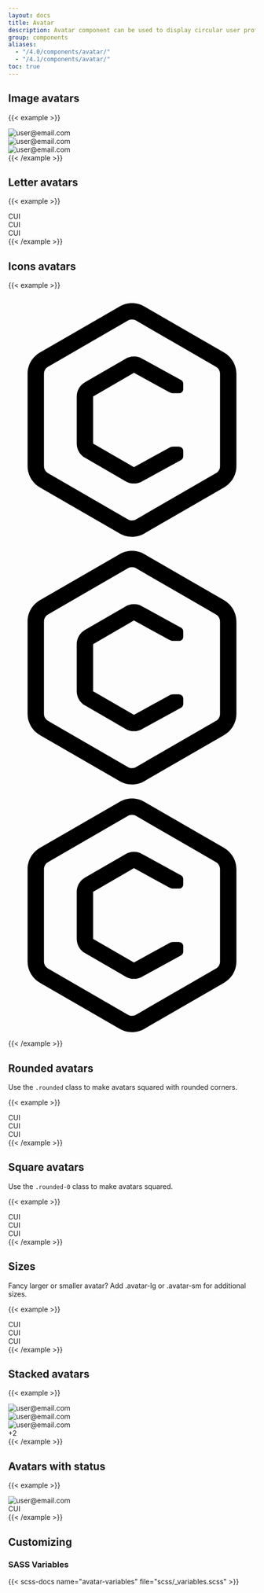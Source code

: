 ```yaml
---
layout: docs
title: Avatar
description: Avatar component can be used to display circular user profile pictures. Avatar can be used to portray people or objects. It supports images, icons, or letters.
group: components
aliases:
  - "/4.0/components/avatar/"
  - "/4.1/components/avatar/"
toc: true
---
```


## Image avatars

{{< example >}}
<div class="avatar">
  <img class="avatar-img" src="/assets/img/avatars/1.jpg" alt="user@email.com">
</div>
<div class="avatar">
  <img class="avatar-img" src="/assets/img/avatars/2.jpg" alt="user@email.com">
</div>
<div class="avatar">
  <img class="avatar-img" src="/assets/img/avatars/3.jpg" alt="user@email.com">
</div>
{{< /example >}}

## Letter avatars

{{< example >}}
<div class="avatar bg-primary text-white">CUI</div>
<div class="avatar bg-secondary">CUI</div>
<div class="avatar bg-warning text-white">CUI</div>
{{< /example >}}

## Icons avatars

{{< example >}}
<div class="avatar bg-info text-white">
  <svg id="cib-coreui-c" class="icon" viewBox="0 0 32 32">
    <path d="M27.912 7.289l-10.324-5.961c-0.455-0.268-1.002-0.425-1.588-0.425s-1.133 0.158-1.604 0.433l0.015-0.008-10.324 5.961c-0.955 0.561-1.586 1.582-1.588 2.75v11.922c0.002 1.168 0.635 2.189 1.574 2.742l0.016 0.008 10.322 5.961c0.455 0.267 1.004 0.425 1.59 0.425 0.584 0 1.131-0.158 1.602-0.433l-0.014 0.008 10.322-5.961c0.955-0.561 1.586-1.582 1.588-2.75v-11.922c-0.002-1.168-0.633-2.189-1.573-2.742zM27.383 21.961c0 0.389-0.211 0.73-0.526 0.914l-0.004 0.002-10.324 5.961c-0.152 0.088-0.334 0.142-0.53 0.142s-0.377-0.053-0.535-0.145l0.005 0.002-10.324-5.961c-0.319-0.186-0.529-0.527-0.529-0.916v-11.922c0-0.389 0.211-0.73 0.526-0.914l0.004-0.002 10.324-5.961c0.152-0.090 0.334-0.143 0.53-0.143s0.377 0.053 0.535 0.144l-0.006-0.002 10.324 5.961c0.319 0.185 0.529 0.527 0.529 0.916z"></path><path d="M22.094 19.451h-0.758c-0.188 0-0.363 0.049-0.515 0.135l0.006-0.004-4.574 2.512-5.282-3.049v-6.082l5.282-3.051 4.576 2.504c0.146 0.082 0.323 0.131 0.508 0.131h0.758c0.293 0 0.529-0.239 0.529-0.531v-0.716c0-0.2-0.11-0.373-0.271-0.463l-0.004-0.002-5.078-2.777c-0.293-0.164-0.645-0.26-1.015-0.26-0.39 0-0.756 0.106-1.070 0.289l0.010-0.006-5.281 3.049c-0.636 0.375-1.056 1.055-1.059 1.834v6.082c0 0.779 0.422 1.461 1.049 1.828l0.009 0.006 5.281 3.049c0.305 0.178 0.67 0.284 1.061 0.284 0.373 0 0.723-0.098 1.027-0.265l-0.012 0.006 5.080-2.787c0.166-0.091 0.276-0.265 0.276-0.465v-0.716c0-0.293-0.238-0.529-0.529-0.529z"></path>
  </svg>
</div>
<div class="avatar bg-success text-white">
  <svg id="cib-coreui-c" class="icon" viewBox="0 0 32 32">
    <path d="M27.912 7.289l-10.324-5.961c-0.455-0.268-1.002-0.425-1.588-0.425s-1.133 0.158-1.604 0.433l0.015-0.008-10.324 5.961c-0.955 0.561-1.586 1.582-1.588 2.75v11.922c0.002 1.168 0.635 2.189 1.574 2.742l0.016 0.008 10.322 5.961c0.455 0.267 1.004 0.425 1.59 0.425 0.584 0 1.131-0.158 1.602-0.433l-0.014 0.008 10.322-5.961c0.955-0.561 1.586-1.582 1.588-2.75v-11.922c-0.002-1.168-0.633-2.189-1.573-2.742zM27.383 21.961c0 0.389-0.211 0.73-0.526 0.914l-0.004 0.002-10.324 5.961c-0.152 0.088-0.334 0.142-0.53 0.142s-0.377-0.053-0.535-0.145l0.005 0.002-10.324-5.961c-0.319-0.186-0.529-0.527-0.529-0.916v-11.922c0-0.389 0.211-0.73 0.526-0.914l0.004-0.002 10.324-5.961c0.152-0.090 0.334-0.143 0.53-0.143s0.377 0.053 0.535 0.144l-0.006-0.002 10.324 5.961c0.319 0.185 0.529 0.527 0.529 0.916z"></path><path d="M22.094 19.451h-0.758c-0.188 0-0.363 0.049-0.515 0.135l0.006-0.004-4.574 2.512-5.282-3.049v-6.082l5.282-3.051 4.576 2.504c0.146 0.082 0.323 0.131 0.508 0.131h0.758c0.293 0 0.529-0.239 0.529-0.531v-0.716c0-0.2-0.11-0.373-0.271-0.463l-0.004-0.002-5.078-2.777c-0.293-0.164-0.645-0.26-1.015-0.26-0.39 0-0.756 0.106-1.070 0.289l0.010-0.006-5.281 3.049c-0.636 0.375-1.056 1.055-1.059 1.834v6.082c0 0.779 0.422 1.461 1.049 1.828l0.009 0.006 5.281 3.049c0.305 0.178 0.67 0.284 1.061 0.284 0.373 0 0.723-0.098 1.027-0.265l-0.012 0.006 5.080-2.787c0.166-0.091 0.276-0.265 0.276-0.465v-0.716c0-0.293-0.238-0.529-0.529-0.529z"></path>
  </svg>
</div>
<div class="avatar bg-danger text-white">
  <svg id="cib-coreui-c" class="icon" viewBox="0 0 32 32">
    <path d="M27.912 7.289l-10.324-5.961c-0.455-0.268-1.002-0.425-1.588-0.425s-1.133 0.158-1.604 0.433l0.015-0.008-10.324 5.961c-0.955 0.561-1.586 1.582-1.588 2.75v11.922c0.002 1.168 0.635 2.189 1.574 2.742l0.016 0.008 10.322 5.961c0.455 0.267 1.004 0.425 1.59 0.425 0.584 0 1.131-0.158 1.602-0.433l-0.014 0.008 10.322-5.961c0.955-0.561 1.586-1.582 1.588-2.75v-11.922c-0.002-1.168-0.633-2.189-1.573-2.742zM27.383 21.961c0 0.389-0.211 0.73-0.526 0.914l-0.004 0.002-10.324 5.961c-0.152 0.088-0.334 0.142-0.53 0.142s-0.377-0.053-0.535-0.145l0.005 0.002-10.324-5.961c-0.319-0.186-0.529-0.527-0.529-0.916v-11.922c0-0.389 0.211-0.73 0.526-0.914l0.004-0.002 10.324-5.961c0.152-0.090 0.334-0.143 0.53-0.143s0.377 0.053 0.535 0.144l-0.006-0.002 10.324 5.961c0.319 0.185 0.529 0.527 0.529 0.916z"></path><path d="M22.094 19.451h-0.758c-0.188 0-0.363 0.049-0.515 0.135l0.006-0.004-4.574 2.512-5.282-3.049v-6.082l5.282-3.051 4.576 2.504c0.146 0.082 0.323 0.131 0.508 0.131h0.758c0.293 0 0.529-0.239 0.529-0.531v-0.716c0-0.2-0.11-0.373-0.271-0.463l-0.004-0.002-5.078-2.777c-0.293-0.164-0.645-0.26-1.015-0.26-0.39 0-0.756 0.106-1.070 0.289l0.010-0.006-5.281 3.049c-0.636 0.375-1.056 1.055-1.059 1.834v6.082c0 0.779 0.422 1.461 1.049 1.828l0.009 0.006 5.281 3.049c0.305 0.178 0.67 0.284 1.061 0.284 0.373 0 0.723-0.098 1.027-0.265l-0.012 0.006 5.080-2.787c0.166-0.091 0.276-0.265 0.276-0.465v-0.716c0-0.293-0.238-0.529-0.529-0.529z"></path>
  </svg>
</div>
{{< /example >}}

## Rounded avatars

Use the `.rounded` class to make avatars squared with rounded corners.

{{< example >}}
<div class="avatar rounded bg-primary text-white">CUI</div>
<div class="avatar rounded bg-secondary">CUI</div>
<div class="avatar rounded bg-warning text-white">CUI</div>
{{< /example >}}

## Square avatars

Use the `.rounded-0` class to make avatars squared.

{{< example >}}
<div class="avatar rounded-0 bg-primary text-white">CUI</div>
<div class="avatar rounded-0 bg-secondary">CUI</div>
<div class="avatar rounded-0 bg-warning text-white">CUI</div>
{{< /example >}}

## Sizes

Fancy larger or smaller avatar? Add .avatar-lg or .avatar-sm for additional sizes.

{{< example >}}
<div class="avatar avatar-lg bg-secondary">CUI</div>
<div class="avatar bg-secondary">CUI</div>
<div class="avatar avatar-sm bg-secondary">CUI</div>
{{< /example >}}

## Stacked avatars

{{< example >}}
<div class="avatars-stack">
  <div class="avatar">
    <img class="avatar-img" src="/assets/img/avatars/1.jpg" alt="user@email.com">
  </div>
  <div class="avatar">
    <img class="avatar-img" src="/assets/img/avatars/2.jpg" alt="user@email.com">
  </div>
  <div class="avatar">
    <img class="avatar-img" src="/assets/img/avatars/3.jpg" alt="user@email.com">
  </div>
  <div class="avatar bg-secondary">
    +2
  </div>
</div>
{{< /example >}}

## Avatars with status

{{< example >}}
<div class="avatar">
  <img class="avatar-img" src="/assets/img/avatars/1.jpg" alt="user@email.com">
  <span class="avatar-status bg-success"></span>
</div>
<div class="avatar bg-secondary">
  CUI
  <span class="avatar-status bg-danger"></span>
</div>
{{< /example >}}


## Customizing

### SASS Variables

{{< scss-docs name="avatar-variables" file="scss/_variables.scss" >}}
